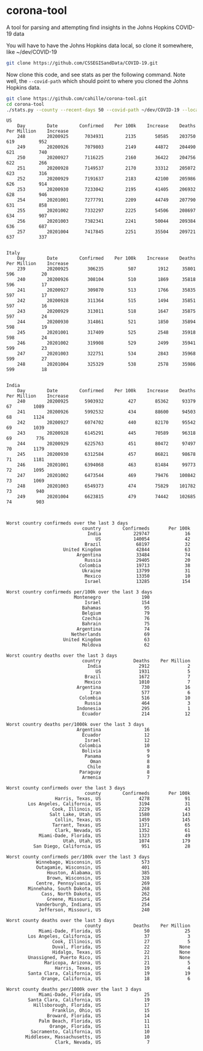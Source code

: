 # corona-tool
A tool for parsing and attempting find insights in the Johns Hopkins COVID-19 data

You will have to have the Johns Hopkins data local, so clone it somewhere, like ~/dev/COVID-19

```bash {cmd}
git clone https://github.com/CSSEGISandData/COVID-19.git
```

Now clone this code, and see stats as per the following command. Note well, the ```--covid-path``` which should point to where you cloned the Johns Hopkins data.

```bash {cmd}
git clone https://github.com/cahille/corona-tool.git
cd corona-tool
./stats.py --county --recent-days 50 --covid-path ~/dev/COVID-19 --locations US Italy Russia India --worst-days 3
```

    US
        Day        Date        Confirmed    Per 100k    Increase    Deaths        Per Million    Increase
        248        20200925      7034931        2135       50585    203750                619         952
        249        20200926      7079803        2149       44872    204490                621         740
        250        20200927      7116225        2160       36422    204756                622         266
        251        20200928      7149537        2170       33312    205072                623         316
        252        20200929      7191637        2183       42100    205986                626         914
        253        20200930      7233042        2195       41405    206932                628         946
        254        20201001      7277791        2209       44749    207790                631         858
        255        20201002      7332297        2225       54506    208697                634         907
        256        20201003      7382341        2241       50044    209384                636         687
        257        20201004      7417845        2251       35504    209721                637         337
    
    
    Italy
        Day        Date        Confirmed    Per 100k    Increase    Deaths        Per Million    Increase
        239        20200925       306235         507        1912     35801                596          20
        240        20200926       308104         510        1869     35818                596          17
        241        20200927       309870         513        1766     35835                597          17
        242        20200928       311364         515        1494     35851                597          16
        243        20200929       313011         518        1647     35875                597          24
        244        20200930       314861         521        1850     35894                598          19
        245        20201001       317409         525        2548     35918                598          24
        246        20201002       319908         529        2499     35941                599          23
        247        20201003       322751         534        2843     35968                599          27
        248        20201004       325329         538        2578     35986                599          18
    
    
    India
        Day        Date        Confirmed    Per 100k    Increase    Deaths        Per Million    Increase
        240        20200925      5903932         427       85362     93379                 67        1089
        241        20200926      5992532         434       88600     94503                 68        1124
        242        20200927      6074702         440       82170     95542                 69        1039
        243        20200928      6145291         445       70589     96318                 69         776
        244        20200929      6225763         451       80472     97497                 70        1179
        245        20200930      6312584         457       86821     98678                 71        1181
        246        20201001      6394068         463       81484     99773                 72        1095
        247        20201002      6473544         469       79476    100842                 73        1069
        248        20201003      6549373         474       75829    101782                 73         940
        249        20201004      6623815         479       74442    102685                 74         903
    
    
    
    Worst country confirmeds over the last 3 days
                                country        Confirmeds       Per 100k
                                  India            229747             16
                                     US            140054             42
                                 Brazil             68197             32
                         United Kingdom             42844             63
                              Argentina             33484             74
                                 Russia             29405             20
                               Colombia             19713             38
                                Ukraine             13799             31
                                 Mexico             13350             10
                                 Israel             13285            154
    
    Worst country confirmeds per/100k over the last 3 days
                             Montenegro               190
                                 Israel               154
                                Bahamas                95
                                Belgium                79
                                Czechia                76
                                Bahrain                75
                              Argentina                74
                            Netherlands                69
                         United Kingdom                63
                                Moldova                62
    
    Worst country deaths over the last 3 days
                                country            Deaths    Per Million
                                  India              2912              2
                                     US              1931              5
                                 Brazil              1672              7
                                 Mexico              1010              7
                              Argentina               730             16
                                   Iran               577              6
                               Colombia               516             10
                                 Russia               464              3
                              Indonesia               295              1
                                Ecuador               214             12
    
    Worst country deaths per/1000k over the last 3 days
                              Argentina                16
                                Ecuador                12
                                 Israel                12
                               Colombia                10
                                Bolivia                 9
                                 Panama                 9
                                   Oman                 8
                                  Chile                 8
                               Paraguay                 8
                                Armenia                 7
    
    Worst county confirmeds over the last 3 days
                                 county        Confirmeds       Per 100k
                      Harris, Texas, US              4278             91
            Los Angeles, California, US              3194             31
                     Cook, Illinois, US              2229             43
                    Salt Lake, Utah, US              1580            143
                      Collin, Texas, US              1459            145
                     Tarrant, Texas, US              1371             65
                      Clark, Nevada, US              1352             61
                Miami-Dade, Florida, US              1323             49
                         Utah, Utah, US              1074            179
              San Diego, California, US               951             28
    
    Worst county confirmeds per/100k over the last 3 days
               Winnebago, Wisconsin, US               573
               Outagamie, Wisconsin, US               401
                   Houston, Alabama, US               385
                   Brown, Wisconsin, US               328
               Centre, Pennsylvania, US               269
            Minnehaha, South Dakota, US               268
                 Cass, North Dakota, US               262
                   Greene, Missouri, US               254
               Vanderburgh, Indiana, US               254
                Jefferson, Missouri, US               240
    
    Worst county deaths over the last 3 days
                                 county            Deaths    Per Million
                Miami-Dade, Florida, US                50             25
            Los Angeles, California, US                37              3
                     Cook, Illinois, US                27              5
                     Duval, Florida, US                22           None
                     Hidalgo, Texas, US                22           None
            Unassigned, Puerto Rico, US                21           None
                  Maricopa, Arizona, US                21              5
                      Harris, Texas, US                19              4
            Santa Clara, California, US                19             19
                 Orange, California, US                18              6
    
    Worst county deaths per/1000k over the last 3 days
                Miami-Dade, Florida, US                25
            Santa Clara, California, US                19
              Hillsborough, Florida, US                17
                     Franklin, Ohio, US                15
                   Broward, Florida, US                14
                Palm Beach, Florida, US                11
                    Orange, Florida, US                11
             Sacramento, California, US                10
           Middlesex, Massachusetts, US                10
                      Clark, Nevada, US                 7
    

